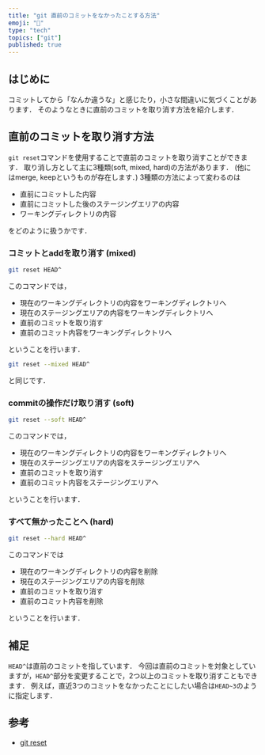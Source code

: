 ```yaml
---
title: "git 直前のコミットをなかったことする方法"
emoji: "🐐"
type: "tech"
topics: ["git"]
published: true
---
```



## はじめに

コミットしてから「なんか違うな」と感じたり，小さな間違いに気づくことがあります．
そのようなときに直前のコミットを取り消す方法を紹介します．

## 直前のコミットを取り消す方法

`git reset`コマンドを使用することで直前のコミットを取り消すことができます．
取り消し方として主に3種類(soft, mixed, hard)の方法があります．
(他にはmerge, keepというものが存在します．)
3種類の方法によって変わるのは

- 直前にコミットした内容
- 直前にコミットした後のステージングエリアの内容
- ワーキングディレクトリの内容

をどのように扱うかです．

### コミットとaddを取り消す (mixed)

```bash
git reset HEAD^
```

このコマンドでは，

- 現在のワーキングディレクトリの内容をワーキングディレクトリへ
- 現在のステージングエリアの内容をワーキングディレクトリへ
- 直前のコミットを取り消す
- 直前のコミット内容をワーキングディレクトリへ

ということを行います．

```bash
git reset --mixed HEAD^
```

と同じです．

### commitの操作だけ取り消す (soft)

```bash
git reset --soft HEAD^
```

このコマンドでは，

- 現在のワーキングディレクトリの内容をワーキングディレクトリへ
- 現在のステージングエリアの内容をステージングエリアへ
- 直前のコミットを取り消す
- 直前のコミット内容をステージングエリアへ

ということを行います．

### すべて無かったことへ (hard)

```bash
git reset --hard HEAD^
```

このコマンドでは

- 現在のワーキングディレクトリの内容を削除
- 現在のステージングエリアの内容を削除
- 直前のコミットを取り消す
- 直前のコミット内容を削除

ということを行います．

## 補足

`HEAD^`は直前のコミットを指しています．
今回は直前のコミットを対象としていますが，`HEAD^`部分を変更することで，2つ以上のコミットを取り消すこともできます．
例えば，直近3つのコミットをなかったことにしたい場合は`HEAD~3`のように指定します．

## 参考

- [git reset](https://git-scm.com/docs/git-reset)
